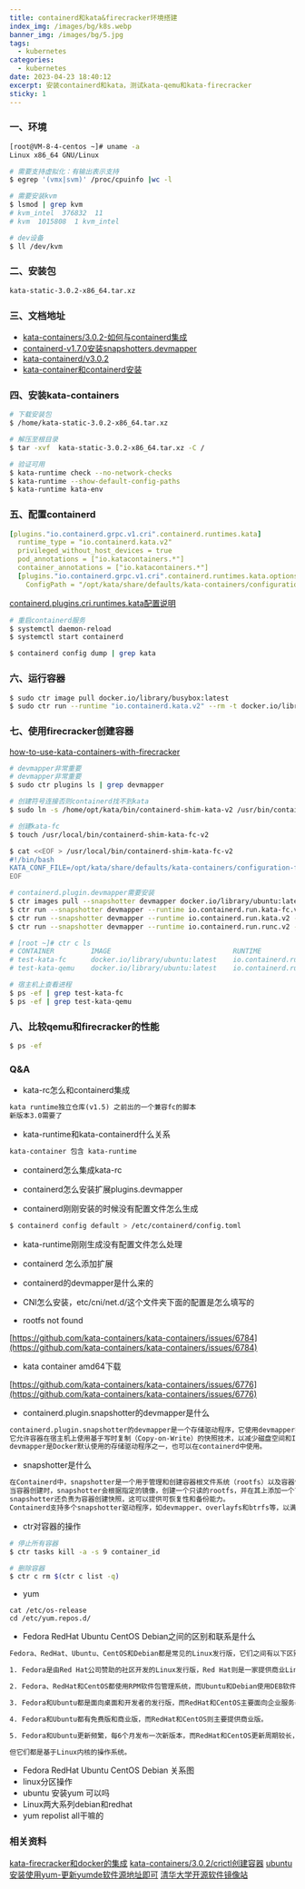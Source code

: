 ```yaml
---
title: containerd和kata&firecracker环境搭建
index_img: /images/bg/k8s.webp
banner_img: /images/bg/5.jpg
tags:
  - kubernetes
categories:
  - kubernetes
date: 2023-04-23 18:40:12
excerpt: 安装containerd和kata，测试kata-qemu和kata-firecracker
sticky: 1
---
```


### 一、环境

``` bash
[root@VM-8-4-centos ~]# uname -a
Linux x86_64 GNU/Linux

# 需要支持虚拟化：有输出表示支持
$ egrep '(vmx|svm)' /proc/cpuinfo |wc -l

# 需要安装kvm
$ lsmod | grep kvm
# kvm_intel  376832  11
# kvm  1015808  1 kvm_intel

# dev设备
$ ll /dev/kvm
```

### 二、安装包

``` txt
kata-static-3.0.2-x86_64.tar.xz
```

### 三、文档地址

- [kata-containers/3.0.2-如何与containerd集成](https://github.com/kata-containers/kata-containers/blob/3.0.2/docs/how-to/containerd-kata.md)
- [containerd-v1.7.0安装snapshotters.devmapper](https://github.com/containerd/containerd/blob/v1.7.0/docs/snapshotters/devmapper.md)
- [kata-containerd/v3.0.2](https://github.com/kata-containers/kata-containers/releases/tag/3.0.2)
- [kata-container和containerd安装](https://github.com/kata-containers/kata-containers/blob/main/docs/install/container-manager/containerd/containerd-install.md)


### 四、安装kata-containers

``` bash
# 下载安装包
$ /home/kata-static-3.0.2-x86_64.tar.xz

# 解压至根目录
$ tar -xvf  kata-static-3.0.2-x86_64.tar.xz -C /

# 验证可用
$ kata-runtime check --no-network-checks
$ kata-runtime --show-default-config-paths
$ kata-runtime kata-env
```

### 五、配置containerd

``` yml
[plugins."io.containerd.grpc.v1.cri".containerd.runtimes.kata]
  runtime_type = "io.containerd.kata.v2"
  privileged_without_host_devices = true
  pod_annotations = ["io.katacontainers.*"]
  container_annotations = ["io.katacontainers.*"]
  [plugins."io.containerd.grpc.v1.cri".containerd.runtimes.kata.options]
    ConfigPath = "/opt/kata/share/defaults/kata-containers/configuration.toml"
```
[containerd.plugins.cri.runtimes.kata配置说明](https://github.com/kata-containers/kata-containers/blob/main/docs/how-to/containerd-kata.md#kata-containers-as-a-runtimeclass)

``` bash
# 重启containerd服务
$ systemctl daemon-reload
$ systemctl start containerd 
```

``` bash 
$ containerd config dump | grep kata
```

### 六、运行容器

``` bash
$ sudo ctr image pull docker.io/library/busybox:latest
$ sudo ctr run --runtime "io.containerd.kata.v2" --rm -t docker.io/library/busybox:latest test-kata uname -r
```

### 七、使用firecracker创建容器


[how-to-use-kata-containers-with-firecracker](https://github.com/kata-containers/kata-containers/blob/3.0.2/docs/how-to/how-to-use-kata-containers-with-firecracker.md)

``` bash
# devmapper非常重要
# devmapper非常重要
$ sudo ctr plugins ls | grep devmapper

# 创建符号连接否则containerd找不到kata
$ sudo ln -s /home/opt/kata/bin/containerd-shim-kata-v2 /usr/bin/containerd-shim-kata-v2
```

``` bash
# 创建kata-fc
$ touch /usr/local/bin/containerd-shim-kata-fc-v2

$ cat <<EOF > /usr/local/bin/containerd-shim-kata-fc-v2
#!/bin/bash
KATA_CONF_FILE=/opt/kata/share/defaults/kata-containers/configuration-fc.toml /opt/kata/bin/containerd-shim-kata-v2 $@
EOF
```

``` bash
# containerd.plugin.devmapper需要安装
$ ctr images pull --snapshotter devmapper docker.io/library/ubuntu:latest
$ ctr run --snapshotter devmapper --runtime io.containerd.run.kata-fc.v2 -t --rm docker.io/library/ubuntu:latest test-kata-fc
$ ctr run --snapshotter devmapper --runtime io.containerd.run.kata.v2 -t --rm docker.io/library/ubuntu:latest test-kata-qemu
$ ctr run --snapshotter devmapper --runtime io.containerd.run.runc.v2 -t --rm docker.io/library/ubuntu:latest test-kata-runc

# [root ~]# ctr c ls
# CONTAINER         IMAGE                              RUNTIME                         
# test-kata-fc      docker.io/library/ubuntu:latest    io.containerd.run.kata-fc.v2    
# test-kata-qemu    docker.io/library/ubuntu:latest    io.containerd.run.kata.v2  
```

``` bash
# 宿主机上查看进程
$ ps -ef | grep test-kata-fc
$ ps -ef | grep test-kata-qemu
```

### 八、比较qemu和firecracker的性能

``` bash
$ ps -ef
```

### Q&A

- kata-rc怎么和containerd集成

``` txt
kata runtime独立仓库(v1.5) 之前出的一个兼容fc的脚本
新版本3.0需要了
```

- kata-runtime和kata-containerd什么关系

``` txt
kata-container 包含 kata-runtime
```

- containerd怎么集成kata-rc

- containerd怎么安装扩展plugins.devmapper

- containerd刚刚安装的时候没有配置文件怎么生成

``` bash
$ containerd config default > /etc/containerd/config.toml
```
- kata-runtime刚刚生成没有配置文件怎么处理
- containerd 怎么添加扩展
- containerd的devmapper是什么来的
- CNI怎么安装，etc/cni/net.d/这个文件夹下面的配置是怎么填写的

- rootfs not found

[https://github.com/kata-containers/kata-containers/issues/6784](https://github.com/kata-containers/kata-containers/issues/6784)

- kata container amd64下载

[https://github.com/kata-containers/kata-containers/issues/6776](https://github.com/kata-containers/kata-containers/issues/6776)

- containerd.plugin.snapshotter的devmapper是什么

``` txt
containerd.plugin.snapshotter的devmapper是一个存储驱动程序，它使用devmapper技术在宿主机上创建镜像和容器快照。
它允许容器在宿主机上使用基于写时复制（Copy-on-Write）的快照技术，以减少磁盘空间和I/O使用。
devmapper是Docker默认使用的存储驱动程序之一，也可以在containerd中使用。
```

- snapshotter是什么

``` txt
在Containerd中，snapshotter是一个用于管理和创建容器根文件系统（rootfs）以及容器快照的组件。
当容器创建时，snapshotter会根据指定的镜像，创建一个只读的rootfs，并在其上添加一个可写层，以允许容器进行修改。
snapshotter还负责为容器创建快照，这可以提供可恢复性和备份能力。
Containerd支持多个snapshotter驱动程序，如devmapper、overlayfs和btrfs等，以满足不同的需求和环境。
```

- ctr对容器的操作

``` bash
# 停止所有容器
$ ctr tasks kill -a -s 9 container_id

# 删除容器
$ ctr c rm $(ctr c list -q)
```
- yum 

```
cat /etc/os-release
cd /etc/yum.repos.d/
```

- Fedora RedHat Ubuntu CentOS Debian之间的区别和联系是什么
``` txt
Fedora、RedHat、Ubuntu、CentOS和Debian都是常见的Linux发行版，它们之间有以下区别和联系：

1. Fedora是由Red Hat公司赞助的社区开发的Linux发行版，Red Hat则是一家提供商业Linux产品的公司。CentOS是基于Red Hat Enterprise Linux (RHEL)源代码的开源发行版，而Ubuntu和Debian是完全独立的发行版。

2. Fedora、RedHat和CentOS都使用RPM软件包管理系统，而Ubuntu和Debian使用DEB软件包管理系统。

3. Fedora和Ubuntu都是面向桌面和开发者的发行版，而RedHat和CentOS主要面向企业服务器市场，而Debian则更多用于开发者和服务器上。

4. Fedora和Ubuntu都有免费版和商业版，而RedHat和CentOS则主要提供商业版。

5. Fedora和Ubuntu更新频繁，每6个月发布一次新版本，而RedHat和CentOS更新周期较长，通常每2-3年发布一次新版本，Debian则更新周期更为稳定。

但它们都是基于Linux内核的操作系统。
```
- Fedora RedHat Ubuntu CentOS Debian 关系图
- linux分区操作
- ubuntu 安装yum 可以吗
- Linux两大系列debian和redhat
- yum repolist all干嘛的

### 相关资料

[kata-firecracker和docker的集成](https://github.com/kata-containers/documentation/wiki/Initial-release-of-Kata-Containers-with-Firecracker-support)
[kata-containers/3.0.2/crictl创建容器](https://github.com/kata-containers/kata-containers/blob/3.0.2/docs/how-to/run-kata-with-crictl.md)
[ubuntu安装使用yum-更新yumde软件源地址即可](https://blog.csdn.net/m0_70885101/article/details/127271416)
[清华大学开源软件镜像站](https://mirrors.tuna.tsinghua.edu.cn/)